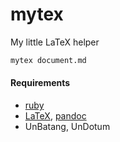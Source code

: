 mytex
========

My little LaTeX helper

```sh
mytex document.md
```

#### Requirements
* [ruby][]
* [LaTeX][], [pandoc][]
* UnBatang, UnDotum

[ruby]: http://ruby-lang.org
[LaTeX]: http://latex-project.org
[pandoc]: http://johnmacfarlane.net/pandoc
